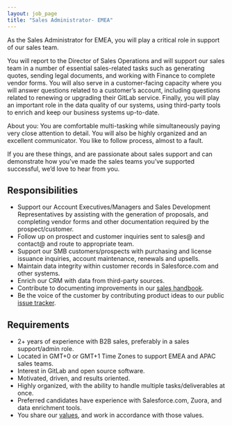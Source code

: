 ```yaml
---
layout: job_page
title: "Sales Administrator- EMEA"
---
```


As the Sales Administrator for EMEA, you will play a critical role in support of our sales team.

You will report to the Director of Sales Operations and will support our sales team in a number of essential sales-related tasks such as generating quotes, sending legal documents, and working with Finance to complete vendor forms. You will also serve in a customer-facing capacity where you will answer questions related to a customer’s account, including questions related to renewing or upgrading their GitLab service. Finally, you will play an important role in the data quality of our systems, using third-party tools to enrich and keep our business systems up-to-date.

About you: You are comfortable multi-tasking while simultaneously paying very close attention to detail. You will also be highly organized and an excellent   communicator. You like to follow process, almost to a fault.

If you are these things, and are passionate about sales support and can demonstrate how you’ve made the sales teams you’ve supported successful, we’d love to hear from you.

## Responsibilities

* Support our Account Executives/Managers and Sales Development Representatives by assisting with the generation of proposals, and completing vendor forms and other documentation required by the prospect/customer.
* Follow up on prospect and customer inquiries sent to sales@ and contact@ and route to appropriate team.
* Support our SMB customers/prospects with purchasing and license issuance inquiries, account maintenance, renewals and upsells.
* Maintain data integrity within customer records in Salesforce.com and other systems.
* Enrich our CRM with data from third-party sources.
* Contribute to documenting improvements in our [sales handbook](https://about.gitlab.com/handbook/sales/).
* Be the voice of the customer by contributing product ideas to our public [issue tracker](https://gitlab.com/gitlab-org/gitlab-ee/issues).

## Requirements
* 2+ years of experience with B2B sales, preferably in a sales support/admin role.
* Located in GMT+0 or GMT+1 Time Zones to support EMEA and APAC sales teams.
* Interest in GitLab and open source software.
* Motivated, driven, and results oriented.
* Highly organized, with the ability to handle multiple tasks/deliverables at once.
* Preferred candidates have experience with Salesforce.com, Zuora, and data enrichment tools.
* You share our [values](/handbook/#values), and work in accordance with those values.